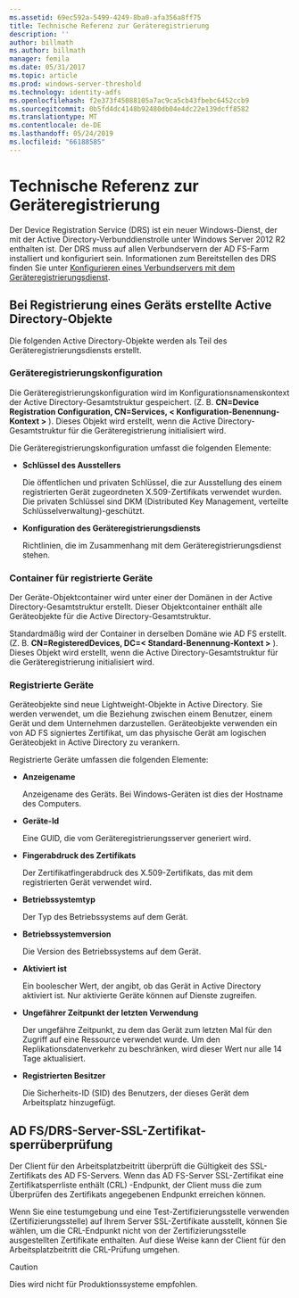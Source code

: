 ```yaml
---
ms.assetid: 69ec592a-5499-4249-8ba0-afa356a8ff75
title: Technische Referenz zur Geräteregistrierung
description: ''
author: billmath
ms.author: billmath
manager: femila
ms.date: 05/31/2017
ms.topic: article
ms.prod: windows-server-threshold
ms.technology: identity-adfs
ms.openlocfilehash: f2e373f45088105a7ac9ca5cb43fbebc6452ccb9
ms.sourcegitcommit: 0b5fd4dc4148b92480db04e4dc22e139dcff8582
ms.translationtype: MT
ms.contentlocale: de-DE
ms.lasthandoff: 05/24/2019
ms.locfileid: "66188585"
---
```

# <a name="device-registration-technical-reference"></a>Technische Referenz zur Geräteregistrierung
Der Device Registration Service \(DRS\) ist ein neuer Windows-Dienst, der mit der Active Directory-Verbunddienstrolle unter Windows Server 2012 R2 enthalten ist.  Der DRS muss auf allen Verbundservern der AD FS-Farm installiert und konfiguriert sein.  Informationen zum Bereitstellen des DRS finden Sie unter [Konfigurieren eines Verbundservers mit dem Geräteregistrierungsdienst](https://technet.microsoft.com/library/dn486831.aspx).  
  
## <a name="active-directory-objects-created-when-a-device-is-registered"></a>Bei Registrierung eines Geräts erstellte Active Directory-Objekte  
Die folgenden Active Directory-Objekte werden als Teil des Geräteregistrierungsdiensts erstellt.  
  
### <a name="device-registration-configuration"></a>Geräteregistrierungskonfiguration  
Die Geräteregistrierungskonfiguration wird im Konfigurationsnamenskontext der Active Directory-Gesamtstruktur gespeichert. \(Z. B. **CN\=Device Registration Configuration, CN\=Services, < Konfiguration\-Benennung\-Kontext >** \). Dieses Objekt wird erstellt, wenn die Active Directory-Gesamtstruktur für die Geräteregistrierung initialisiert wird.  
  
Die Geräteregistrierungskonfiguration umfasst die folgenden Elemente:  
  
-   **Schlüssel des Ausstellers**  
  
    Die öffentlichen und privaten Schlüssel, die zur Ausstellung des einem registrierten Gerät zugeordneten X.509-Zertifikats verwendet wurden.  Die privaten Schlüssel sind DKM (Distributed Key Management, verteilte Schlüsselverwaltung)-geschützt.  
  
-   **Konfiguration des Geräteregistrierungsdiensts**  
  
    Richtlinien, die im Zusammenhang mit dem Geräteregistrierungsdienst stehen.  
  
### <a name="registered-devices-container"></a>Container für registrierte Geräte  
Der Geräte-Objektcontainer wird unter einer der Domänen in der Active Directory-Gesamtstruktur erstellt.  Dieser Objektcontainer enthält alle Geräteobjekte für die Active Directory-Gesamtstruktur.  
  
Standardmäßig wird der Container in derselben Domäne wie AD FS erstellt.  \(Z. B. **CN\=RegisteredDevices, DC\=< Standard\-Benennung\-Kontext >** \). Dieses Objekt wird erstellt, wenn die Active Directory-Gesamtstruktur für die Geräteregistrierung initialisiert wird.  
  
### <a name="registered-devices"></a>Registrierte Geräte  
Geräteobjekte sind neue Lightweight-Objekte in Active Directory.  Sie werden verwendet, um die Beziehung zwischen einem Benutzer, einem Gerät und dem Unternehmen darzustellen.  Geräteobjekte verwenden ein von AD FS signiertes Zertifikat, um das physische Gerät am logischen Geräteobjekt in Active Directory zu verankern.  
  
Registrierte Geräte umfassen die folgenden Elemente:  
  
-   **Anzeigename**  
  
    Anzeigename des Geräts.  Bei Windows-Geräten ist dies der Hostname des Computers.  
  
-   **Geräte-Id**  
  
    Eine GUID, die vom Geräteregistrierungsserver generiert wird.  
  
-   **Fingerabdruck des Zertifikats**  
  
    Der Zertifikatfingerabdruck des X.509-Zertifikats, das mit dem registrierten Gerät verwendet wird.  
  
-   **Betriebssystemtyp**  
  
    Der Typ des Betriebssystems auf dem Gerät.  
  
-   **Betriebssystemversion**  
  
    Die Version des Betriebssystems auf dem Gerät.  
  
-   **Aktiviert ist**  
  
    Ein boolescher Wert, der angibt, ob das Gerät in Active Directory aktiviert ist.  Nur aktivierte Geräte können auf Dienste zugreifen.  
  
-   **Ungefährer Zeitpunkt der letzten Verwendung**  
  
    Der ungefähre Zeitpunkt, zu dem das Gerät zum letzten Mal für den Zugriff auf eine Ressource verwendet wurde.  Um den Replikationsdatenverkehr zu beschränken, wird dieser Wert nur alle 14 Tage aktualisiert.  
  
-   **Registrierten Besitzer**  
  
    Die Sicherheits-ID \(SID\) des Benutzers, der dieses Gerät dem Arbeitsplatz hinzugefügt.  
  
## <a name="ad-fsdrs-server-ssl-certificate-revocation-checking"></a>AD FS\/DRS-Server-SSL-Zertifikat-sperrüberprüfung  
Der Client für den Arbeitsplatzbeitritt überprüft die Gültigkeit des SSL-Zertifikats des AD FS-Servers.  Wenn das AD FS-Server SSL-Zertifikat eine Zertifikatsperrliste enthält \(CRL\) -Endpunkt, der Client muss die zum Überprüfen des Zertifikats angegebenen Endpunkt erreichen können.  
  
Wenn Sie eine testumgebung und eine Test-Zertifizierungsstelle verwenden \(Zertifizierungsstelle\) auf Ihrem Server SSL-Zertifikate ausstellt, können Sie wählen, um die CRL-Endpunkt nicht von der Zertifizierungsstelle ausgestellten Zertifikate enthalten.  Auf diese Weise kann der Client für den Arbeitsplatzbeitritt die CRL-Prüfung umgehen.  
  
> [!CAUTION]  
> Dies wird nicht für Produktionssysteme empfohlen.  
  

